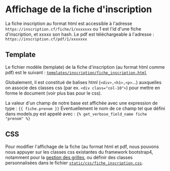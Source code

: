 # Affichage de la fiche d'inscription
La fiche inscription au format html est accessible à l'adresse `https://inscription.cf/fiche/1/xxxxxxx` ou 1 est l'id d'une fiche d'inscription, et xxxxx son hash. Le pdf est téléchargeable à l'adresse : `https://inscription.cf/pdf/1/xxxxxxx`

## Template
Le fichier modèle (template) de la fiche d'inscription (au format html comme pdf) est le suivant : [`templates/inscription/fiche_inscription.html`](https://github.com/Lycee-Experimental/django-lxp/blob/main/templates/inscription/fiche_inscription.html)

Globalement, il est constitué de balises html (`<div>,<h1>,<p>`...) auxquelles on associe des classes css (par ex. `<div class="col-10">`) pour mettre en forme le document (voir plus bas pour le css).

La valeur d'un champ de notre base est affichée avec une expression de type :
`{{ fiche.prenom }}`
Éventuellement le nom de ce champ tel que défini dans models.py est appelé avec :
`{% get_verbose_field_name fiche "prenom" %}`

## CSS
Pour modifier l'affichage de la fiche (au format html et pdf, nous pouvons nous appuyer sur les classes css existantes
du framework bootstrap4, notamment pour la [gestion des grilles](https://getbootstrap.com/docs/4.0/layout/grid/),
ou définir des classes personnalisées dans le fichier 
[`static/css/fiche_inscription.css`](https://github.com/Lycee-Experimental/django-lxp/blob/main/static/css/fiche_inscription.css).
